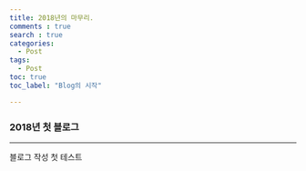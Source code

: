 ```yaml
---
title: 2018년의 마무리.
comments : true
search : true
categories:
  - Post
tags:
  - Post
toc: true
toc_label: "Blog의 시작"

---
```

### 2018년 첫 블로그
_ _ _

블로그 작성 첫 테스트
